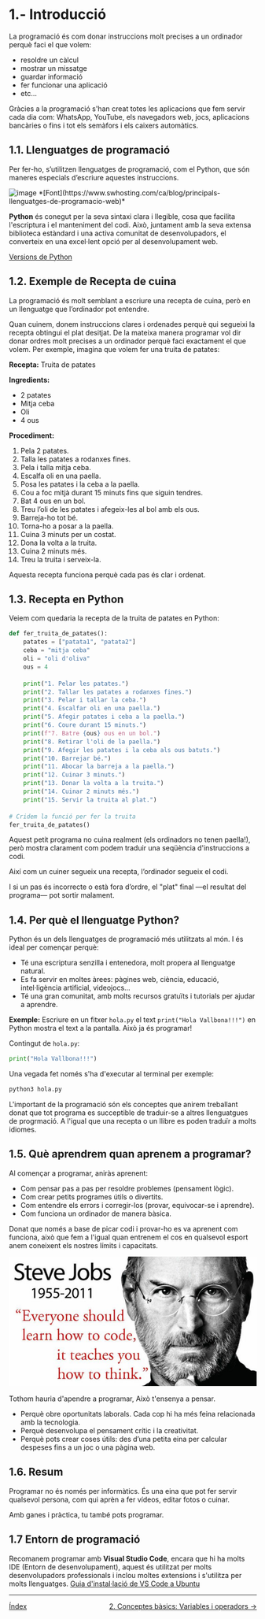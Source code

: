 # 1.- Introducció

La programació és com donar instruccions molt precises a un ordinador perquè faci el que volem: 
* resoldre un càlcul
* mostrar un missatge
* guardar informació
* fer funcionar una aplicació
* etc...

Gràcies a la programació s'han creat totes les aplicacions que fem servir cada dia com: WhatsApp, YouTube, els navegadors web, jocs, aplicacions bancàries o fins i tot els semàfors i els caixers automàtics.


## 1.1. Llenguatges de programació

Per fer-ho, s’utilitzen llenguatges de programació, com el Python, que són maneres especials d’escriure aquestes instruccions.

<img width="1200" height="627" alt="image" src="https://github.com/user-attachments/assets/82c11b08-a708-4211-b8fe-fb4fb1ccbed6" />
*[Font](https://www.swhosting.com/ca/blog/principals-llenguatges-de-programacio-web)*


**Python** és conegut per la seva sintaxi clara i llegible, cosa que facilita l'escriptura i el manteniment del codi. Això, juntament amb la seva extensa biblioteca estàndard i una activa comunitat de desenvolupadors, el converteix en una excel·lent opció per al desenvolupament web.

[Versions de Python](https://devguide.python.org/versions/ "Versions de Python")


## 1.2. Exemple de Recepta de cuina


La programació és molt semblant a escriure una recepta de cuina, però en un llenguatge que l’ordinador pot entendre.

Quan cuinem, donem instruccions clares i ordenades perquè qui segueixi la recepta obtingui el plat desitjat. De la mateixa manera programar vol dir donar ordres molt precises a un ordinador perquè faci exactament el que volem. Per exemple, imagina que volem fer una truita de patates:

**Recepta:** Truita de patates

**Ingredients:**
- 2 patates
- Mitja ceba
- Oli
- 4 ous

**Procediment:**
1. Pela 2 patates.
2. Talla les patates a rodanxes fines.
3. Pela i talla mitja ceba.
4. Escalfa oli en una paella.
5. Posa les patates i la ceba a la paella.
6. Cou a foc mitjà durant 15 minuts fins que siguin tendres.
7. Bat 4 ous en un bol.
8. Treu l’oli de les patates i afegeix-les al bol amb els ous.
9. Barreja-ho tot bé.
10. Torna-ho a posar a la paella.
11. Cuina 3 minuts per un costat.
12. Dona la volta a la truita.
13. Cuina 2 minuts més.
14. Treu la truita i serveix-la.
    
Aquesta recepta funciona perquè cada pas és clar i ordenat.


## 1.3. Recepta en Python

Veiem com quedaria la recepta de la truita de patates en Python:

```Python
def fer_truita_de_patates():
    patates = ["patata1", "patata2"]
    ceba = "mitja ceba"
    oli = "oli d'oliva"
    ous = 4

    print("1. Pelar les patates.")
    print("2. Tallar les patates a rodanxes fines.")
    print("3. Pelar i tallar la ceba.")
    print("4. Escalfar oli en una paella.")
    print("5. Afegir patates i ceba a la paella.")
    print("6. Coure durant 15 minuts.")
    print(f"7. Batre {ous} ous en un bol.")
    print("8. Retirar l'oli de la paella.")
    print("9. Afegir les patates i la ceba als ous batuts.")
    print("10. Barrejar bé.")
    print("11. Abocar la barreja a la paella.")
    print("12. Cuinar 3 minuts.")
    print("13. Donar la volta a la truita.")
    print("14. Cuinar 2 minuts més.")
    print("15. Servir la truita al plat.")

# Cridem la funció per fer la truita
fer_truita_de_patates()
```

Aquest petit programa no cuina realment (els ordinadors no tenen paella!), però mostra clarament com podem traduir una seqüència
d'instruccions a codi. 

Així com un cuiner segueix una recepta, l’ordinador segueix el codi.

I si un pas és incorrecte o està fora d’ordre, el "plat" final —el resultat del programa— pot sortir malament.


## 1.4. Per què el llenguatge Python?

Python és un dels llenguatges de programació més utilitzats al món. I és ideal per començar perquè:

* Té una escriptura senzilla i entenedora, molt propera al llenguatge natural.
* Es fa servir en moltes àrees: pàgines web, ciència, educació, intel·ligència artificial, videojocs...
* Té una gran comunitat, amb molts recursos gratuïts i tutorials per ajudar a aprendre.


**Exemple:** Escriure en un fitxer `hola.py` el text `print("Hola Vallbona!!!")` en Python mostra el text a la pantalla. Això ja és programar!

Contingut de `hola.py`:
```Python
print("Hola Vallbona!!!")
```

Una vegada fet només s'ha d'executar al terminal per exemple:
```bash
python3 hola.py
```


L'important de la programació són els conceptes que anirem treballant donat que tot programa es succeptible de traduir-se a altres llenguatgues de progrmació. A l'igual que una recepta o un llibre es poden traduïr a molts idiomes.



## 1.5. Què aprendrem quan aprenem a programar?

Al començar a programar, aniràs aprenent:

* Com pensar pas a pas per resoldre problemes (pensament lògic).
* Com crear petits programes útils o divertits.
* Com entendre els errors i corregir-los (provar, equivocar-se i aprendre).
* Com funciona un ordinador de manera bàsica.

Donat que només a base de picar codi i provar-ho es va aprenent com funciona, això que fem a l'igual quan entrenem el cos en qualsevol esport anem coneixent els nostres límits i capacitats.

![Steve Jobs](imatges/steve.png)

Tothom hauria d'apendre a programar, Això t'ensenya a pensar.

* Perquè obre oportunitats laborals. Cada cop hi ha més feina relacionada amb la tecnologia.
* Perquè desenvolupa el pensament crític i la creativitat.
* Perquè pots crear coses útils: des d’una petita eina per calcular despeses fins a un joc o una pàgina web.


## 1.6. Resum

Programar no és només per informàtics. És una eina que pot fer servir qualsevol persona, com qui aprèn a fer vídeos, editar fotos o cuinar. 

Amb ganes i pràctica, tu també pots programar.

## 1.7 Entorn de programació

Recomanem programar amb **Visual Studio Code**, encara que hi ha molts IDE (Entorn de desenvolupament), aquest és utilitzat per molts desenvolupadors professionals i inclou moltes extensions i s'utilitza per molts llenguatges.
[Guia d'instal·lació de VS Code a Ubuntu](/instal.md#vs-code)

---

<div style="justify-content: space-between;">
<p style="display:inline; display: flex; justify-content: space-between; width: auto;">
       <span><a href="/apunts">Índex</a></span>
       <span><a href="/apunts/2-conceptes.html">2. Conceptes bàsics: Variables i operadors →</a></span>
</p>
</div>